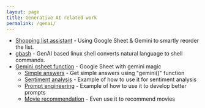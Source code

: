 ```yaml
---
layout: page
title: Generative AI related work
permalink: /genai/
---
```


* [Shopping list assistant](https://docs.google.com/spreadsheets/d/173-jcwgE4IjnOQWvbizL96IcoFhekU1Uj6dQKPoLX6M/edit) - Using Google Sheet & Gemini to smartly reorder the list.
* [gbash](https://github.com/royans/gbash/) - GenAI based linux shell converts natural language to shell commands.
* [Gemini gsheet function](https://docs.google.com/spreadsheets/d/1UidV-f4tIojGhzNlmJz0Y_Dj9P95cUUM2999WjSlKoA/edit#gid=0) - Google Sheet with gemini magic
    * [Simple answers](https://docs.google.com/spreadsheets/d/1UidV-f4tIojGhzNlmJz0Y_Dj9P95cUUM2999WjSlKoA/edit#gid=0) - Get simple answers using "gemini()" function
    * [Sentiment analysis](https://docs.google.com/spreadsheets/d/1UidV-f4tIojGhzNlmJz0Y_Dj9P95cUUM2999WjSlKoA/edit#gid=712532539) - Example of how to use it for sentiment analysis
    * [Prompt engineering](https://docs.google.com/spreadsheets/d/1UidV-f4tIojGhzNlmJz0Y_Dj9P95cUUM2999WjSlKoA/edit#gid=517491684) - Example of how to use it to develop better prompts
    * [Movie recommendation](https://docs.google.com/spreadsheets/d/1UidV-f4tIojGhzNlmJz0Y_Dj9P95cUUM2999WjSlKoA/edit#gid=236109254) - Even use it to recommend movies

